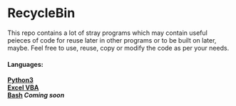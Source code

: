 # RecycleBin

This repo contains a lot of stray programs which may contain useful peieces of code for reuse later in other programs or to be built on later, maybe. Feel free to use, reuse, copy or modify the code as per your needs.

#### Languages:
<b> <a href="https://github.com/InvisibleNemo/RecycleBin/tree/master/Python3">Python3</a>
<br> <a href="https://github.com/InvisibleNemo/RecycleBin/tree/master/Excel-VBA">Excel VBA</a>
<br> <a href="https://github.com/InvisibleNemo/RecycleBin/tree/master/Bash">Bash</a><i> Coming soon</i> 
